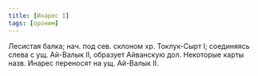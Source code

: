 ```yaml
---
title: [Инарес I]
tags: [ороним]
---
```


Лесистая балка; нач. под сев. склоном хр. Токлук-Сырт I; соединяясь слева с ущ.
Ай-Валык II, образует Айванскую дол. Некоторые карты назв. Инарес переносят на
ущ. Ай-Валык II.
